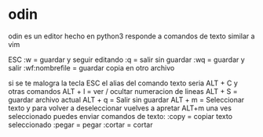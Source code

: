 # odin
odin es un editor hecho en python3 
responde a comandos de texto similar a vim

ESC 
:w  = guardar y seguir editando
:q  = salir sin guardar
:wq = guardar y salir
:wf:nombrefile = guardar copia en otro archivo

si se te malogra la tecla ESC el alias del comando texto seria 
ALT + C
y otras comandos
ALT + l = ver / ocultar numeracion de lineas
ALT + S = guardar archivo actual
ALT + q = Salir sin guardar
ALT + m = Seleccionar texto y para volver a deseleccionar vuelves a apretar ALT+m
una ves seleccionado puedes enviar comandos de texto:
:copy = copiar texto seleccionado
:pegar = pegar
:cortar = cortar

